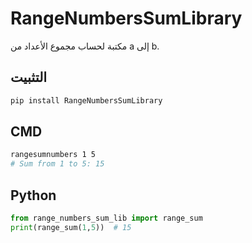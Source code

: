 # RangeNumbersSumLibrary
مكتبة لحساب مجموع الأعداد من a إلى b.

## التثبيت
```bash
pip install RangeNumbersSumLibrary
```

## CMD
```bash
rangesumnumbers 1 5
# Sum from 1 to 5: 15
```

## Python
```python
from range_numbers_sum_lib import range_sum
print(range_sum(1,5))  # 15
```
